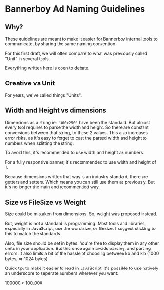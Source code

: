 # Bannerboy Ad Naming Guidelines

## Why?

These guidelines are meant to make it easier for Bannerboy internal tools to communicate, by sharing the same naming convention.

For this first draft, we will often compare to what was previously called "Unit" in several tools.

Everything written here is open to debate.

## Creative vs Unit

For years, we've called things "Units".

## Width and Height vs dimensions

Dimensions as a string ie: `'300x250'` have been the standard. But almost every tool requires to parse the width and height. So there are constant conversions between that string, to these 2 values. This also increases error risks, as it's easy to forget to cast the parsed width and height to numbers when splitting the string.

To avoid this, it's recommended to use width and height as numbers.

For a fully responsive banner, it's recommended to use width and height of 1.

Because dimensions written that way is an industry standard, there are getters and setters. Which means you can still use them as previously. But it's no longer the main and recommended way.

## Size vs FileSize vs Weight

Size could be mistaken from dimensions. So, weight was proposed instead.

But, weight is not a standard is programming. Most tools and libraries, especially in JavaScript, use the word size, or filesize. I suggest sticking to this to match the standards.

Also, file size should be set in bytes. You're free to display them in any other units in your application. But this once again avoids parsing, and parsing errors. It also limits a bit of the hassle of choosing between kb and kib (1000 bytes, or 1024 bytes)

Quick tip: to make it easier to read in JavaScript, it's possible to use natively an underscore to seperate numbers wherever you want:

100000 > 100_000
